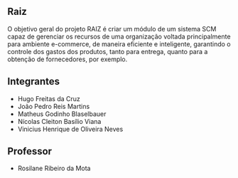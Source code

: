 ## Raiz

O objetivo geral do projeto RAIZ é criar um módulo de um sistema SCM capaz de gerenciar os recursos de uma organização voltada principalmente para ambiente e-commerce, de maneira eficiente e inteligente, garantindo o controle dos gastos dos produtos, tanto para entrega, quanto para a obtenção de fornecedores, por exemplo.

## Integrantes

* Hugo Freitas da Cruz
* João Pedro Reis Martins
* Matheus Godinho Blaselbauer
* Nícolas Cleiton Basílio Viana
* Vinicius Henrique de Oliveira Neves

## Professor

* Rosilane Ribeiro da Mota
